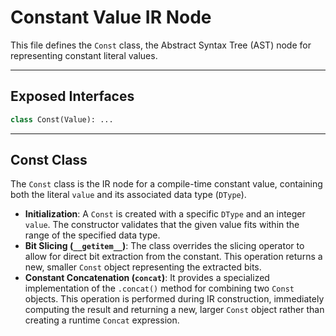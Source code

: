 # Constant Value IR Node

This file defines the `Const` class, the Abstract Syntax Tree (AST) node for representing constant literal values.

-----

## Exposed Interfaces

```python
class Const(Value): ...
```

-----

## Const Class

The `Const` class is the IR node for a compile-time constant value, containing both the literal `value` and its associated data type (`DType`).

  * **Initialization**: A `Const` is created with a specific `DType` and an integer `value`. The constructor validates that the given value fits within the range of the specified data type.
  * **Bit Slicing (`__getitem__`)**: The class overrides the slicing operator to allow for direct bit extraction from the constant. This operation returns a new, smaller `Const` object representing the extracted bits.
  * **Constant Concatenation (`concat`)**: It provides a specialized implementation of the `.concat()` method for combining two `Const` objects. This operation is performed during IR construction, immediately computing the result and returning a new, larger `Const` object rather than creating a runtime `Concat` expression.
